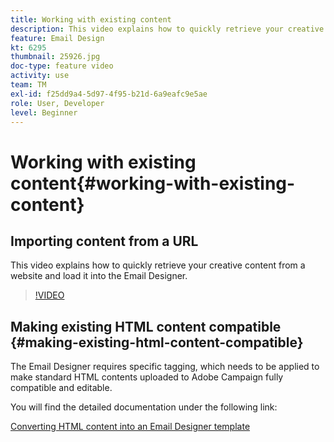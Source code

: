 ```yaml
---
title: Working with existing content
description: This video explains how to quickly retrieve your creative content from a website and load it into the Email Designer.
feature: Email Design
kt: 6295
thumbnail: 25926.jpg
doc-type: feature video
activity: use
team: TM
exl-id: f25dd9a4-5d97-4f95-b21d-6a9eafc9e5ae
role: User, Developer
level: Beginner
---
```

# Working with existing content{#working-with-existing-content}

## Importing content from a URL

This video explains how to quickly retrieve your creative content from a website and load it into the Email Designer.

>[!VIDEO](https://video.tv.adobe.com/v/25926?quality=12)

## Making existing HTML content compatible {#making-existing-html-content-compatible}

The Email Designer requires specific tagging, which needs to be applied to make standard HTML contents uploaded to Adobe Campaign fully compatible and editable.

You will find the detailed documentation under the following link:

[Converting HTML content into an Email Designer template](https://docs.adobe.com/content/help/en/campaign-standard/using/designing-content/building-email-content/using-existing-content.html#converting-an-html-content)

